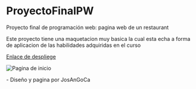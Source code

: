 # ProyectoFinalPW

Proyecto final de programación web: pagina web de un restaurant

Este proyecto tiene una maquetacion muy basica la cual esta echa a forma de aplicacion de las habilidades adquiridas en el curso

[Enlace de despliege](http://www.limni.net)

![Pagina de inicio](/imagenes/pagina-completa.png)

\- Diseño y pagina por JosAnGoCa

